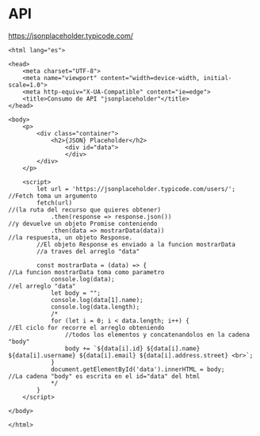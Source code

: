 <h1>API</h1>

https://jsonplaceholder.typicode.com/

    <html lang="es">

    <head>
        <meta charset="UTF-8">
        <meta name="viewport" content="width=device-width, initial-scale=1.0">
        <meta http-equiv="X-UA-Compatible" content="ie=edge">
        <title>Consumo de API "jsonplaceholder"</title>
    </head>

    <body>
        <p>
            <div class="container">
                <h2>{JSON} Placeholder</h2>
                    <div id="data">
                    </div>
            </div>
        </p>

        <script>
            let url = 'https://jsonplaceholder.typicode.com/users/';    //Fetch toma un argumento 
            fetch(url)                                                  //(la ruta del recurso que quieres obtener)
                .then(response => response.json())                      //y devuelve un objeto Promise conteniendo 
                .then(data => mostrarData(data))                        //la respuesta, un objeto Response.
            //El objeto Response es enviado a la funcion mostrarData
            //a traves del arreglo "data"

            const mostrarData = (data) => {                             //La funcion mostrarData toma como parametro
                console.log(data);                                      //el arreglo "data"
                let body = "";
                console.log(data[1].name);
                console.log(data.length);
                /*
                for (let i = 0; i < data.length; i++) {                  //El ciclo for recorre el arreglo obteniendo
                    //todos los elementos y concatenandolos en la cadena "body"
                    body += `${data[i].id} ${data[i].name} ${data[i].username} ${data[i].email} ${data[i].address.street} <br>`;
                }
                document.getElementById('data').innerHTML = body;       //La cadena "body" es escrita en el id="data" del html 
                */
            }
        </script>

    </body>

    </html>


